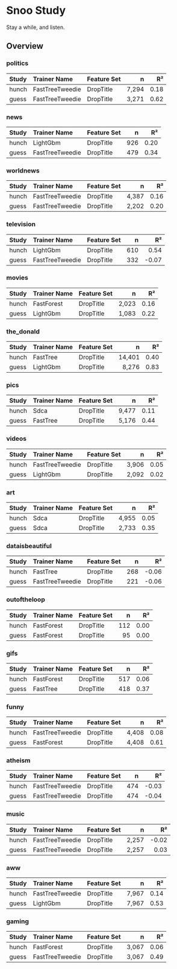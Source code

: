 # Snoo Study 

Stay a while, and listen.

## Overview

### politics

|Study|Trainer Name|Feature Set|n|R²|
|:---|:---|:---|---:|---:|
|hunch|FastTreeTweedie|DropTitle|7,294|0.18|
|guess|FastTreeTweedie|DropTitle|3,271|0.62|

### news

|Study|Trainer Name|Feature Set|n|R²|
|:---|:---|:---|---:|---:|
|hunch|LightGbm|DropTitle|926|0.20|
|guess|FastTreeTweedie|DropTitle|479|0.34|

### worldnews

|Study|Trainer Name|Feature Set|n|R²|
|:---|:---|:---|---:|---:|
|hunch|FastTreeTweedie|DropTitle|4,387|0.16|
|guess|FastTreeTweedie|DropTitle|2,202|0.20|

### television

|Study|Trainer Name|Feature Set|n|R²|
|:---|:---|:---|---:|---:|
|hunch|LightGbm|DropTitle|610|0.54|
|guess|FastTreeTweedie|DropTitle|332|-0.07|

### movies

|Study|Trainer Name|Feature Set|n|R²|
|:---|:---|:---|---:|---:|
|hunch|FastForest|DropTitle|2,023|0.16|
|guess|LightGbm|DropTitle|1,083|0.22|

### the_donald

|Study|Trainer Name|Feature Set|n|R²|
|:---|:---|:---|---:|---:|
|hunch|FastTree|DropTitle|14,401|0.40|
|guess|LightGbm|DropTitle|8,276|0.83|

### pics

|Study|Trainer Name|Feature Set|n|R²|
|:---|:---|:---|---:|---:|
|hunch|Sdca|DropTitle|9,477|0.11|
|guess|FastTree|DropTitle|5,176|0.44|

### videos

|Study|Trainer Name|Feature Set|n|R²|
|:---|:---|:---|---:|---:|
|hunch|FastTreeTweedie|DropTitle|3,906|0.05|
|guess|LightGbm|DropTitle|2,092|0.02|

### art

|Study|Trainer Name|Feature Set|n|R²|
|:---|:---|:---|---:|---:|
|hunch|Sdca|DropTitle|4,955|0.05|
|guess|Sdca|DropTitle|2,733|0.35|

### dataisbeautiful

|Study|Trainer Name|Feature Set|n|R²|
|:---|:---|:---|---:|---:|
|hunch|FastTree|DropTitle|268|-0.06|
|guess|FastTreeTweedie|DropTitle|221|-0.06|

### outoftheloop

|Study|Trainer Name|Feature Set|n|R²|
|:---|:---|:---|---:|---:|
|hunch|FastForest|DropTitle|112|0.00|
|guess|FastForest|DropTitle|95|0.00|

### gifs

|Study|Trainer Name|Feature Set|n|R²|
|:---|:---|:---|---:|---:|
|hunch|FastForest|DropTitle|517|0.06|
|guess|FastTree|DropTitle|418|0.37|

### funny

|Study|Trainer Name|Feature Set|n|R²|
|:---|:---|:---|---:|---:|
|hunch|FastTreeTweedie|DropTitle|4,408|0.08|
|guess|FastForest|DropTitle|4,408|0.61|

### atheism

|Study|Trainer Name|Feature Set|n|R²|
|:---|:---|:---|---:|---:|
|hunch|FastTreeTweedie|DropTitle|474|-0.03|
|guess|FastTreeTweedie|DropTitle|474|-0.04|

### music

|Study|Trainer Name|Feature Set|n|R²|
|:---|:---|:---|---:|---:|
|hunch|FastTreeTweedie|DropTitle|2,257|-0.02|
|guess|FastTreeTweedie|DropTitle|2,257|0.03|

### aww

|Study|Trainer Name|Feature Set|n|R²|
|:---|:---|:---|---:|---:|
|hunch|FastTreeTweedie|DropTitle|7,967|0.14|
|guess|LightGbm|DropTitle|7,967|0.53|

### gaming

|Study|Trainer Name|Feature Set|n|R²|
|:---|:---|:---|---:|---:|
|hunch|FastForest|DropTitle|3,067|0.06|
|guess|FastTreeTweedie|DropTitle|3,067|0.49|

